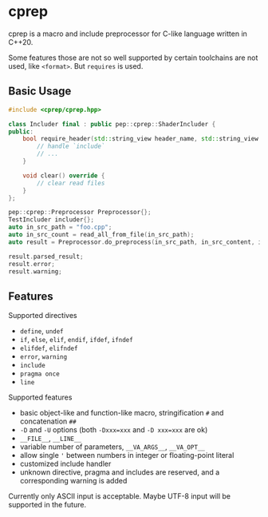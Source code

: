 # cprep

cprep is a macro and include preprocessor for C-like language written in C++20.

Some features those are not so well supported by certain toolchains are not used, like `<format>`. But `requires` is used.

## Basic Usage

```c++
#include <cprep/cprep.hpp>

class Includer final : public pep::cprep::ShaderIncluder {
public:
    bool require_header(std::string_view header_name, std::string_view file_path, Result &result) override {
        // handle `include`
        // ...
    }

    void clear() override {
        // clear read files
    }
};

pep::cprep::Preprocessor Preprocessor{};
TestIncluder includer{};
auto in_src_path = "foo.cpp";
auto in_src_count = read_all_from_file(in_src_path);
auto result = Preprocessor.do_preprocess(in_src_path, in_src_content, includer);

result.parsed_result;
result.error;
result.warning;
```

## Features

Supported directives
* `define`, `undef`
* `if`, `else`, `elif`, `endif`, `ifdef`, `ifndef`
* `elifdef`, `elifndef`
* `error`, `warning`
* `include`
* `pragma once`
* `line`

Supported features
* basic object-like and function-like macro, stringification `#` and concatenation `##`
* `-D` and `-U` options (both `-Dxxx=xxx` and `-D xxx=xxx` are ok)
* `__FILE__`, `__LINE__`
* variable number of parameters, `__VA_ARGS__`, `__VA_OPT__`
* allow single `'` between numbers in integer or floating-point literal
* customized include handler
* unknown directive, pragma and includes are reserved, and a corresponding warning is added

Currently only ASCII input is acceptable. Maybe UTF-8 input will be supported in the future.
